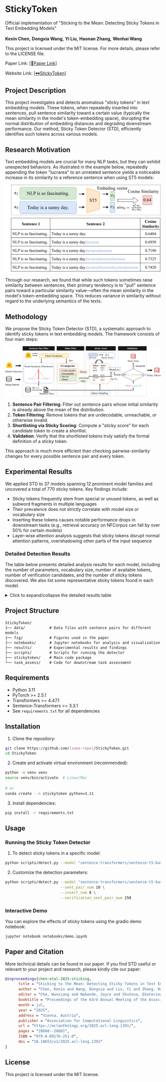 # StickyToken

Official implementation of "Sticking to the Mean: Detecting Sticky Tokens in Text Embedding Models"

**Kexin Chen<sup></sup>,** **Dongxia Wang<sup></sup>,** **Yi Liu<sup></sup>,** **Haonan Zhang<sup></sup>,** **Wenhai Wang<sup></sup>**

This project is licensed under the MIT license. For more details, please refer to the LICENSE file.

Paper Link: [📖[Paper Link](https://aclanthology.org/2025.acl-long.1391/)]

Website Link: [[🕶️StickyToken](https://github.com/March-7/StickyToken)]

## Project Description

This project investigates and detects anomalous "sticky tokens" in text embedding models. These tokens, when repeatedly inserted into sentences, pull sentence similarity toward a certain value (typically the mean similarity in the model's token-embedding space), disrupting the normal distribution of embedding distances and degrading downstream performance. Our method, Sticky Token Detector (STD), efficiently identifies such tokens across various models.

## Research Motivation

Text embedding models are crucial for many NLP tasks, but they can exhibit unexpected behaviors. As illustrated in the example below, repeatedly appending the token "lucrarea" to an unrelated sentence yields a noticeable increase in its similarity to a reference sentence when using ST5 models:

![Sticky Token Example](fig/sticky_token_example.drawio.png)

Through our research, we found that while such tokens sometimes raise similarity between sentences, their primary tendency is to "pull" sentence pairs toward a particular similarity value—often the mean similarity in the model's token-embedding space. This reduces variance in similarity without regard to the underlying semantics of the texts.

## Methodology

We propose the Sticky Token Detector (STD), a systematic approach to identify sticky tokens in text embedding models. The framework consists of four main steps:

![STD Framework](fig/overview.png)

1. **Sentence Pair Filtering**: Filter out sentence pairs whose initial similarity is already above the mean of the distribution.
2. **Token Filtering**: Remove tokens that are undecodable, unreachable, or otherwise invalid.
3. **Shortlisting via Sticky Scoring**: Compute a "sticky score" for each candidate token to create a shortlist.
4. **Validation**: Verify that the shortlisted tokens truly satisfy the formal definition of a sticky token.

This approach is much more efficient than checking pairwise-similarity changes for every possible sentence pair and every token.

## Experimental Results

We applied STD to 37 models spanning 12 prominent model families and uncovered a total of 770 sticky tokens. Key findings include:

- Sticky tokens frequently stem from special or unused tokens, as well as subword fragments in multiple languages
- Their prevalence does not strictly correlate with model size or vocabulary size
- Inserting these tokens causes notable performance drops in downstream tasks (e.g., retrieval accuracy on NFCorpus can fall by over 50% for certain models)
- Layer-wise attention analysis suggests that sticky tokens disrupt normal attention patterns, overshadowing other parts of the input sequence

### Detailed Detection Results

The table below presents detailed analysis results for each model, including the number of parameters, vocabulary size, number of available tokens, number of verification candidates, and the number of sticky tokens discovered. We also list some representative sticky tokens found in each model.

<details>
<summary>Click to expand/collapse the detailed results table</summary>

| Model Name | Parameters | Vocab Size | Available Tokens | Verification Candidates | Sticky Token Count | Examples |
|------------|------------|------------|------------------|------------------------|-------------------|-----------|
| all-MiniLM-L6-v2 | 23M | 30522 | 23699 | 474 | 21 | （, textbook, h₂o, satisfy, trajectory, julio, functioning, [CLS], ₂, gambia, defendant, ？, {, functioned, imaginative, cultivated, う, intelligent, oskar, whereupon, intended |
| all-mpnet-base-v2 | 109M | 30527 | 23700 | 474 | 24 | 00, adversary, intended, ambiguous, cooked, た, truce, な, shouted, 「, т, ←, abortion, alerted, 治, uzbekistan, november, qaeda, ⇒, democracy, tobacco, х, intending, betray |
| sup-simcse-bert-base-uncased | 109M | 30522 | 23699 | 474 | 22 | 203, ?, [SEP], ロ, game, 640, り, victories, calling, ・, 62, yield, dr, andrea, vigor, ʌ, eduardo, ren, ろ, ր, ر, agree |
| sup-simcse-bert-large-uncased | 335M | 30522 | 23699 | 474 | 11 | ', ;, contestants, accidental, ɔ, continents, whatever, president, ], differently, contestant |
| sup-simcse-roberta-base | 125M | 50265 | 49894 | 998 | 27 | ĠThere, There, Ġthere, </s>, there, ĠTHERE, ĠEdit, âĢĵâĢĵ, ĠâĢĶ, ĠÂŃ, .âĢĶ, ÂŃ, Ġï¿½, âĢİ, Ġhappening, Ġtion, [], .], ][, Ġ], âĢ¦], âĢĲ, Specifically, ĠNotably, _., =], ĠâĪĴ |
| sup-simcse-roberta-large | 355M | 50265 | 49894 | 998 | 25 | Discussion, ĠâĢĭ, ĠSubjects, Topic, Ġ?, .-, Ġschematic, description, )]., ?"., ĠSubject, Description, subject, Ġnoun, Currently, Anyway, ){, .)., CONCLUS, Source, About, ĠCaption, Ġreferring, Ġcommented, Ġsubject |
| sentence-t5-base | 110M | 32100 | 32097 | 642 | 21 | </s>, lucrarea, ▁grains, ▁photographed, ▁sportive, <extra_id_18>, ▁brake, ▁organism, ▁br, ▁Gate, ▁Hose, ▁Gas, ▁Portable, ▁Patio, durant, ▁pastel, ▁meme, ▁tip, ▁blanc, ▁joke, ▁Tablet |
| sentence-t5-large | 336M | 32100 | 32097 | 642 | 30 | </s>, ▁»., <extra_id_27>, ▁Comment, ▁Ribbon, cliquez, ▁melting, ▁Medal, ▁buckle, ▁trigger, ▁pixels, ▁groove, ▁Cardinal, ▁pahar, ▁Brook, ▁sharing, ▁tactile, ▁cum, ▁bumbac, ▁hue, prayed, ▁cod, ▁tripod, ▁chance, ▁candid, stroke, ▁Cum, ▁poat, ▁cald, brushed |
| sentence-t5-xl | 1242M | 32100 | 32097 | 642 | 34 | </s>, <extra_id_0>, <extra_id_27>, ▁velvet, ▁context, ▁Proof, ▁Swift, ▁images, ▁Carson, ▁sauce, ▁pomp, <extra_id_12>, ▁Instagram, LAR, ▁grammar, ▁Alert, ▁Sauce, ▁Vince, ▁attitude, ▁Victoria, ▁Disclaimer, ▁trained, ▁Candida, ▁source, ▁strig, ▁notification, ▁album, ▁hashtag, ▁floral, ▁PDF, ▁collage, <extra_id_9>, ▁vibr, ▁caught |
| sentence-t5-xxl | 4866M | 32100 | 32097 | 642 | 22 | </s>, ▁consacré, <extra_id_27>, ▁hashtag, ▁hello, ▁charcoal, ▁friend, ▁placeholder, ▁faceti, ▁Ferguson, ▁eyebrow, ▁whistle, pictured, ▁temptation, ▁oyster, ▁underscore, ▁massage, ▁Massage, ▁shimmer, ▁sparkle, viction, ▁hyperlink |
| gtr-t5-base | 110M | 32100 | 32097 | 642 | 16 | </s>, lucrarea, ▁Someone, <extra_id_26>, ▁happened, ▁facing, <extra_id_18>, incredibly, ▁Something, <extra_id_27>, ▁somebody, ▁somehow, <extra_id_19>, notably, ▁Schaden, ▁Certain |
| gtr-t5-large | 336M | 32100 | 32097 | 642 | 14 | ▁»., </s>, <extra_id_27>, <extra_id_25>, ▁supposed, <extra_id_19>, ▁Erwachsene, ▁problem, ▁reicht, problem, ▁doch, <extra_id_13>, ▁zis, ▁Problem |
| gtr-t5-xl | 1242M | 32100 | 32097 | 642 | 15 | </s>, <extra_id_0>, <extra_id_9>, <extra_id_27>, ▁badly, <extra_id_19>, ▁truly, alleged, ▁quite, <extra_id_12>, ▁indeed, ▁really, ▁staggering, tocmai, supposedly |
| gtr-t5-xxl | 4866M | 32100 | 32097 | 642 | 7 | </s>, ▁consacré, ▁shortly, Pourtant, ▁indeed, ▁strongly, ▁briefly |
| instructor-base | 110M | 32100 | 32097 | 642 | 12 | </s>, lucrarea, <extra_id_26>, ▁somewhere, <extra_id_19>, ▁Someone, ▁or, <extra_id_18>, <extra_id_22>, ▁somebody, ▁there, ▁outside |
| instructor-large | 336M | 32100 | 32097 | 642 | 32 | </s>, ▁»., <extra_id_27>, ▁waiting, ▁exhausted, misunderstanding, ▁meine, ▁several, ▁suddenly, ▁turning, manipulated, <extra_id_0>, ▁moments, <extra_id_5>, ▁unexpected, ▁Again, <extra_id_25>, ▁during, ▁laughter, ▁penetrate, ▁happening, ▁sudden, ▁urine, ▁finishing, ▁ending, ▁moment, ▁Congratulations, ▁wieder, ▁significant, ▁sunglasses, <extra_id_13>, ▁hundreds |
| instructor-xl | 1242M | 32100 | 32097 | 642 | 8 | </s>, <extra_id_0>, <extra_id_9>, <extra_id_27>, <extra_id_19>, ▁apparently, ▁newly, <extra_id_12> |
| e5-small | 33M | 30522 | 23699 | 474 | 17 | [SEP], exhibiting, occurring, pretended, behaved, suddenly, campaigned, chewed, thereof, cerebral, gleaming, expecting, pretending, makeshift, belongings, clenched, reelected |
| e5-base | 109M | 30522 | 23699 | 474 | 11 | generating, absorbing, heating, carpet, human, vibrating, whoever, glide, craving, harvesting, ochreous |
| e5-large | 335M | 30522 | 23699 | 474 | 21 | ರ, ⇄, 扌, [SEP], ∅, ⺩, [MASK], ⺼, [PAD], 都, [CLS], ར, ⽥, circumstance, ね, 面, 勝, ნ, ᄃ, 力, 皇 |
| e5-mistral-7b-instruct | 7111M | 32000 | 31747 | 635 | 31 | ▁sont, ▁peut, ▁много, жду, ▁испо, ▁которы, ци, ▁ию, ць, ват, ץ, ▁klikken, ющи, ▁был, ▁honom, бли, ▁voegen, мож, ▁ст, ду, ▁отри, ▁най, ▁släktet, пол, цу, ра, ▁постро, стов, ця, чо, ▁ч |
| bge-small-en-v1.5 | 33M | 30522 | 23699 | 474 | 18 | [, brought, ð, deposited, december, climax, exposed, membranes, influenza, m³, assembled, [PAD], fastened, [SEP], hinted, absorbed, encourages, horizontal |
| bge-base-en-v1.5 | 109M | 30522 | 23699 | 474 | 20 | neighbouring, ？, witnessed, granting, 。, proceeded, progressing, witnessing, encountered, transporting, detected, bordering, indicates, goal, www, having, threatened, positioning, investigated, permitted |
| bge-large-en-v1.5 | 335M | 30522 | 23699 | 474 | 15 | actively, intended, intercepted, intentional, uploaded, int, exercising, lately, issuing, continue, maintaining, interactions, participated, asserting, attended |
| UAE-Large-V1 | 335M | 30522 | 23699 | 474 | 14 | [SEP], ɔ, ո, occurring, having, intercept, ʊ, і, ɛ, posted, を, ε, א, equipped |
| nomic-embed-text-v1 | 137M | 30522 | 23699 | 474 | 12 | [CLS], [MASK], ¦, polling, 勝, [SEP], qualifier, ₖ, tipping, appearing, ᆼ, ₉ |
| nomic-embed-text-v1.5 | 137M | 30522 | 23699 | 474 | 9 | [CLS], [MASK], [SEP], cerambycidae, ～, etienne, 》, challenging, 行 |
| gte-small | 33M | 30522 | 23699 | 474 | 15 | [SEP], [CLS], treacherous, 2nd, peacefully, 水, midnight, 21, civilian, 8th, deposited, dripped, momentarily, presently, tolerant |
| gte-base | 109M | 30522 | 23699 | 474 | 18 | [SEP], [MASK], hotspur, [CLS], aroused, 3a, momentarily, ₀, betrayal, impromptu, ि, а, tossing, ³, harassed, ulrich, jaime, behaved |
| gte-large | 335M | 30522 | 23699 | 474 | 18 | ٹ, 1st, 30th, mcgrath, rendering, 15th, ɑ, 33rd, scratched, 45th, 55th, laying, 00pm, twentieth, tilting, ninth, posting, unusual |
| gte-base-en-v1.5 | 137M | 30522 | 23699 | 474 | 20 | [CLS], ~, ₆, ₎, ,, ₍, ∞, ₃, ■, ⊕, ⁴, ⇌, ᄌ, ℓ, >, [PAD], 立, ∩, ⺩, 龸 |
| gte-large-en-v1.5 | 434M | 30522 | 23699 | 474 | 17 | 扌, multiplied, ː, ∧, ʑ, ‿, ♯, ^, factual, ɪ, happens, ∈, ˈ, ᵒ, probable, ‰, ᵗ |
| gte-Qwen2-1.5B-instruct | 1543M | 151643 | 147848 | 2326 | 5 | Ġthru, Ġgifted, Ġupfront, Ġportraying, Ġawkward |
| gte-Qwen2-7B-instruct | 7069M | 151643 | 147848 | 2957 | 103 | Ġanon, Ġcommenting, Ġsolver, ĠChecking, ĠSteering, Ġcorrecting, ĠHearing, Ġtrending, Ġopinion, Ġcreek, ĠTHC, Ġbidding, Ġclr, Ġpolled, Ġlemon, Ġfix, Ġshar, Ġreel, Ġoptimizing, ĠTide, Ġtaxable, Ġblinking, Ġsyncing, Ġbaking, ĠOnion, Ġbay, Ġbump, Ġmultiplying, Ġlime, Ġhail, ĠSeeking, ĠMining, ĠHindu, ĠDangerous, Ġbarber, Ġdating, Ġpeg, Ġnumb, ĠElectricity, Ġbev, Ġvegan, Ġfiled, Ġcovid, ĠCameras, Ġcds, ĠAsking, ĠFacial, Ġbee, Ġlax, Ġbreakup, Ġdecoding, Ġforums, Ġthrott, Ġjpeg, ĠMeasurements, Ġrepent, Ġdib, Ġshl, Ġiam, Ġdetox, Ġspotting, Ġtimeouts, Ġyrs, Ġtally, Ġthumbs, Ġbeads, ĠCooling, Ġgraph, Ġpaging, Ġnotes, ĠFishing, Ġbanned, Ġmeddling, ĠFollowers, Ġkettle, Ġoils, ĠCandle, Ġsubs, Ġmarble, Ġpassing, ▁milling, Ġmusicians, Ġtho, ĠPuzzle, Ġlumber, Ġanswered, ĠElectrical, Ġchecks, Ġsire, Ġbaz, Ġenters, Ġoil, Ġresolved, Ġflavor, Ġpix, Ġpointing, Ġcoding, Ġreaching, ĠSHR, Ġcomics, Ġtint, Ġiterating, Ġtagged |
| GritLM-7B | 7111M | 32000 | 31747 | 635 | 17 | ▁adventures, ▁promoting, ▁nine, ▁folks, ▁village, ▁according, ▁escort, ▁islands, ▁accidents, ▁©, ▁junior, ▁elite, ▁photo, ▁', ▁accident, ▁publication, ▁young |
| SFR-Embedding-2_R | 7111M | 32000 | 31716 | 444 | 2 | zeichnet, ▁scales |
| SFR-Embedding-Mistral | 7111M | 32000 | 31716 | 635 | 46 | ▁которы, ▁годи, ▁Jahrhund, ▁который, ▁которых, ▁распо, ▁вре, ▁района, ▁уча, ▁явля, ▁которые, ▁изда, ▁trabaj, ▁чемпи, ▁них, ▁llev, ześ, ▁райо, ▁того, ▁furono, ющи, ▁насе, ▁занима, ▁satisf, ▁отри, ▁най, ▁той, ▁смер, ▁побе, ▁окру, ▁служ, ▁участи, ▁invånare, ▁получи, ▁участ, ▁algun, ▁DCHECK, ▁invån, ▁occas, ▁актив, ▁observ, ▁befindet, ▁voegen, ▁режи, ▁соста, ▁нача |

</details>

## Project Structure

```
StickyToken/
├── data/           # Data files with sentence pairs for different models
├── fig/            # Figures used in the paper
├── notebooks/      # Jupyter notebooks for analysis and visualization
├── results/        # Experimental results and findings
├── scripts/        # Scripts for running the detector
├── stickytoken/    # Main code package
└── task_assess/    # Code for downstream task assessment
```

## Requirements

- Python 3.11
- PyTorch >= 2.5.1
- Transformers >= 4.47.1
- Sentence-Transformers >= 3.3.1
- See `requirements.txt` for all dependencies

## Installation

1. Clone the repository:
```bash
git clone https://github.com/[some-repo]/StickyToken.git
cd StickyToken
```

2. Create and activate virtual environment (recommended):
```bash
python -m venv venv
source venv/bin/activate  # Linux/Mac

# or
conda create --n stickytoken python=3.11
```

3. Install dependencies:
```bash
pip install -r requirements.txt
```

## Usage

### Running the Sticky Token Detector

1. To detect sticky tokens in a specific model:
```bash
python scripts/detect.py --model "sentence-transformers/sentence-t5-base"
```

2. Customize the detection parameters:
```bash
python scripts/detect.py --model "sentence-transformers/sentence-t5-base" \
                         --sent_pair_num 10 \
                         --insert_num 8 \
                         --verification_sent_pair_num 250
```

### Interactive Demo

You can explore the effects of sticky tokens using the gradio demo notebook:
```bash
jupyter notebook notebooks/demo.ipynb
```
## Paper and Citation

More technical details can be found in our paper. If you find STD useful or relevant to your project and research, please kindly cite our paper:

```bibtex
@inproceedings{chen-etal-2025-sticking,
      title = "Sticking to the Mean: Detecting Sticky Tokens in Text Embedding Models",
      author = "Chen, Kexin and Wang, Dongxia and Liu, Yi and Zhang, Haonan and Wang, Wenhai",
      editor = "Che, Wanxiang and Nabende, Joyce and Shutova, Ekaterina and Pilehvar, Mohammad Taher",
      booktitle = "Proceedings of the 63rd Annual Meeting of the Association for Computational Linguistics (Volume 1: Long Papers)",
      month = jul,
      year = "2025",
      address = "Vienna, Austria",
      publisher = "Association for Computational Linguistics",
      url = "https://aclanthology.org/2025.acl-long.1391/",
      pages = "28660--28681",
      ISBN = "979-8-89176-251-0",
      doi = "10.18653/v1/2025.acl-long.1391"
}
```

## License

This project is licensed under the MIT license.

